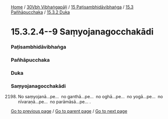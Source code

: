 
[Home](/) / [30Vbh Vibhaṅgapāḷi](/tipitaka/30Vbh.md) / [15 Paṭisambhidāvibhaṅga](/tipitaka/30Vbh/15.md) / [15.3 Pañhāpucchaka](/tipitaka/30Vbh/15/15.3.md) / [15.3.2 Duka](/tipitaka/30Vbh/15/15.3/15.3.2.md)

# 15.3.2.4--9 Saṃyojanagocchakādi

### Paṭisambhidāvibhaṅga

### Pañhāpucchaka

### Duka

### Saṃyojanagocchakādi

2198. No saṃyojanā…pe…  no ganthā…pe…  no oghā…pe…  no yogā…pe…  no nīvaraṇā…pe…  no parāmāsā…pe… .

[Go to previous page](/tipitaka/30Vbh/15/15.3/15.3.2/15.3.2.3.md) / [Go to parent page](/tipitaka/30Vbh/15/15.3/15.3.2.md) / [Go to next page](/tipitaka/30Vbh/15/15.3/15.3.2/15.3.2.10.md)


